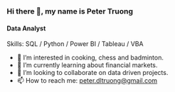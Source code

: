 ### Hi there 👋, my name is Peter Truong
#### Data Analyst

Skills: SQL / Python / Power BI / Tableau / VBA

- 👀 I’m interested in cooking, chess and badminton.
- 🌱 I’m currently learning about financial markets.
- 💞️ I’m looking to collaborate on data driven projects.
- 📫 How to reach me: peter.dltruong@gmail.com

<!---
peterdlt/peterdlt is a ✨ special ✨ repository because its `README.md` (this file) appears on your GitHub profile.
You can click the Preview link to take a look at your changes.
--->
